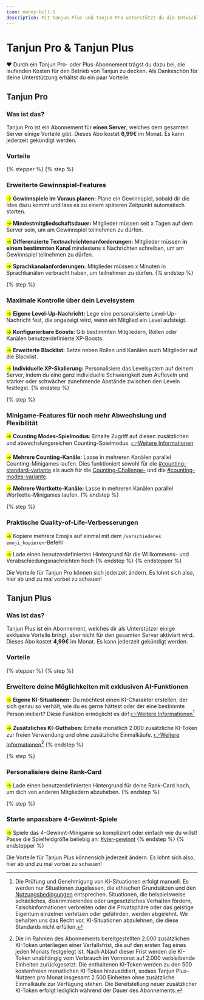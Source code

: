```yaml
---
icon: money-bill-1
description: Mit Tanjun Plus und Tanjun Pro unterstützt du die Entwicklung des Tanjun Bots.
---
```


# Tanjun Pro & Tanjun Plus

❤️ Durch ein Tanjun Pro- oder Plus-Abonnement trägst du dazu bei, die laufenden Kosten für den Betrieb von Tanjun zu decken. Als Dankeschön für deine Unterstützung erhältst du ein paar Vorteile.

## Tanjun Pro

### Was ist das?

Tanjun Pro ist ein Abonnement für **einen Server**, welches dem gesamten Server einige Vorteile gibt. Dieses Abo kostet **6,99€** im Monat. Es kann jederzeit gekündigt werden.

### Vorteile

{% stepper %}
{% step %}
### Erweiterte Gewinnspiel-Features

<mark style="color:green;">→</mark> **Gewinnspiele im Voraus planen:** Plane ein Gewinnspiel, sobald dir die Idee dazu kommt und lass es zu einem späteren Zeitpunkt automatisch starten.

<mark style="color:green;">→</mark> **Mindestmitgliedschaftsdauer:** Mitglieder müssen seit x Tagen auf dem Server sein, um am Gewinnspiel teilnehmen zu dürfen.

<mark style="color:green;">→</mark> **Differenzierte Textnachrichtenanforderungen:** Mitglieder müssen **in einem bestimmten Kanal** mindestens x Nachrichten schreiben, um am Gewinnspiel teilnehmen zu dürfen.

<mark style="color:green;">→</mark> **Sprachkanalanforderungen:** Mitglieder müssen x Minuten in Sprachkanälen verbracht haben, um teilnehmen zu dürfen.
{% endstep %}

{% step %}
### Maximale Kontrolle über dein Levelsystem

<mark style="color:green;">→</mark> **Eigene Level-Up-Nachricht:** Lege eine personalisierte Level-Up-Nachricht fest, die angezeigt wird, wenn ein Mitglied ein Level aufsteigt.

<mark style="color:green;">→</mark> **Konfigurierbare Boosts:** Gib bestimmten Mitgliedern, Rollen oder Kanälen benutzerdefinierte XP-Boosts.

<mark style="color:green;">→</mark> **Erweiterte Blacklist:** Setze neben Rollen und Kanälen auch Mitglieder auf die Blacklist.

<mark style="color:green;">→</mark> **Individuelle XP-Skalierung:** Personalisiere das Levelsystem auf deinem Server, indem du eine ganz individuelle Schwierigkeit zum Aufleveln und stärker oder schwächer zunehmende Abstände zwischen den Leveln festlegst.
{% endstep %}

{% step %}
### Minigame-Features für noch mehr Abwechslung und Flexibilität

<mark style="color:green;">→</mark> **Counting Modes-Spielmodus:** Erhalte Zugriff auf diesen zusätzlichen und abwechslungsreichen Counting-Spielmodus. [👉Weitere Informationen](docs/minigames/counting/#counting-modes-variante)

<mark style="color:green;">→</mark> **Mehrere Counting-Kanäle:** Lasse in mehreren Kanälen parallel Counting-Minigames laufen. Dies funktioniert sowohl für die [#counting-standard-variante](docs/minigames/counting/#counting-standard-variante "mention") als auch für die [Counting-Challenge-](docs/minigames/counting/#counting-challenge-variante) und die [#counting-modes-variante](docs/minigames/counting/#counting-modes-variante "mention").

<mark style="color:green;">→</mark> **Mehrere Wortkette-Kanäle:** Lasse in mehreren Kanälen parallel Wortkette-Minigames laufen.
{% endstep %}

{% step %}
### Praktische Quality-of-Life-Verbesserungen

<mark style="color:green;">→</mark> Kopiere mehrere Emojis auf einmal mit dem `/verschiedenes emoji_kopieren`-Befehl

<mark style="color:green;">→</mark> Lade einen benutzerdefinierten Hintergrund für die Willkommens- und Verabschiedungsnachrichten hoch
{% endstep %}
{% endstepper %}

Die Vorteile für Tanjun Pro können sich jederzeit ändern. Es lohnt sich also, hier ab und zu mal vorbei zu schauen!

## Tanjun Plus

### Was ist das?

Tanjun Plus ist ein Abonnement, welches dir als Unterstützer einige exklusive Vorteile bringt, aber nicht für den gesamten Server aktiviert wird. Dieses Abo kostet **4,99€** im Monat. Es kann jederzeit gekündigt werden.

### Vorteile

{% stepper %}
{% step %}
### Erweitere deine Möglichkeiten mit exklusiven AI-Funktionen

<mark style="color:green;">→</mark> **Eigene KI-Situationen:** Du möchtest einen KI-Charakter erstellen, der sich genau so verhält, wie du es gerne hättest oder der eine bestimmte Person imitiert? Diese Funktion ermöglicht es dir! [👉Weitere Informationen](#user-content-fn-1)[^1]

<mark style="color:green;">→</mark> **Zusätzliches KI-Guthaben:** Erhalte monatlich 2.000 zusätzliche KI-Token zur freien Verwendung und ohne zusätzliche Einmalkäufe. [👉Weitere Informationen](#user-content-fn-2)[^2]
{% endstep %}

{% step %}
### Personalisiere deine Rank-Card

<mark style="color:green;">→</mark> Lade einen benutzerdefinierten Hintergrund für deine Rank-Card hoch, um dich von anderen Mitgliedern abzuheben.
{% endstep %}

{% step %}
### Starte anpassbare 4-Gewinnt-Spiele

<mark style="color:green;">→</mark> Spiele das 4-Gewinnt-Minigame so kompliziert oder einfach wie du willst! Passe die Spielfeldgröße beliebig an: [#vier-gewinnt](docs/minigames/games.md#vier-gewinnt "mention")
{% endstep %}
{% endstepper %}

Die Vorteile für Tanjun Plus könnensich jederzeit ändern. Es lohnt sich also, hier ab und zu mal vorbei zu schauen!

[^1]: Die Prüfung und Genehmigung von KI-Situationen erfolgt manuell. Es werden nur Situationen zugelassen, die ethischen Grundsätzen und den [Nutzungsbedingungen](legal/terms-of-service.md) entsprechen. Situationen, die beispielsweise schädliches, diskriminierendes oder ungesetzliches Verhalten fördern, Falschinformationen verbreiten oder die Privatsphäre oder das geistige Eigentum einzelner verletzen oder gefährden, werden abgelehnt. Wir behalten uns das Recht vor, KI-Situationen abzulehnen, die diese Standards nicht erfüllen.

[^2]: Die im Rahmen des Abonnements bereitgestellten 2.000 zusätzlichen KI-Token unterliegen einer Verfallsfrist, die auf den ersten Tag eines jeden Monats festgelegt ist. Nach Ablauf dieser Frist werden die KI-Token unabhängig vom Verbrauch im Vormonat auf 2.000 verbleibende Einheiten zurückgesetzt. Die enthaltenen KI-Token werden zu den 500 kostenfreien monatlichen KI-Token hinzuaddiert, sodass Tanjun Plus-Nutzern pro Monat insgesamt 2.500 Einheiten ohne zusätzliche Einmalkäufe zur Verfügung stehen. Die Bereitstellung neuer zusätzlicher KI-Token erfolgt lediglich während der Dauer des Abonnements.
